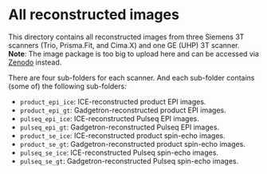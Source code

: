# All reconstructed images
This directory contains all reconstructed images from three Siemens 3T scanners (Trio, Prisma.Fit, and Cima.X) and one GE (UHP) 3T scanner.           
**Note**: The image package is too big to upload here and can be accessed via [Zenodo](https://doi.org/10.5281/zenodo.14217778) instead.             

There are four sub-folders for each scanner. And each sub-folder contains (some of) the following sub-folders:
* `product_epi_ice`: ICE-reconstructed product EPI images.
* `product_epi_gt`: Gadgetron-reconstructed product EPI images.
* `pulseq_epi_ice`: ICE-reconstructed Pulseq EPI images.
* `pulseq_epi_gt`: Gadgetron-reconstructed Pulseq EPI images.
* `product_se_ice`: ICE-reconstructed product spin-echo images.
* `product_se_gt`: Gadgetron-reconstructed product spin-echo images.
* `pulseq_se_ice`: ICE-reconstructed Pulseq spin-echo images.
* `pulseq_se_gt`: Gadgetron-reconstructed Pulseq spin-echo images.
